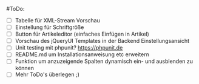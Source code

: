 #ToDo:
- [ ] Tabelle für XML-Stream Vorschau
- [ ] Einstellung für Schriftgröße
- [ ] Button für Artikeleditor (einfaches Einfügen in Artikel)
- [ ] Vorschau des jQueryUI Templates in der Backend Einstellungsansicht
- [ ] Unit testing mit phpunit? https://phpunit.de
- [ ] README.md um Installationsanweisung etc erweitern
- [ ] Funktion um anzuzeigende Spalten dynamisch ein- und ausblenden zu können 
- [ ] Mehr ToDo's überlegen ;)
